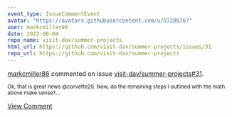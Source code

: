 ```yaml
---
event_type: IssueCommentEvent
avatar: "https://avatars.githubusercontent.com/u/5720676?"
user: markcmiller86
date: 2022-08-04
repo_name: visit-dav/summer-projects
html_url: https://github.com/visit-dav/summer-projects/issues/31
repo_url: https://github.com/visit-dav/summer-projects
---
```


<a href='https://github.com/markcmiller86' target='_blank'>markcmiller86</a> commented on issue <a href='https://github.com/visit-dav/summer-projects/issues/31' target='_blank'>visit-dav/summer-projects#31</a>.

<small>Ok, that is great news @corvette20. Now, do the remaining steps I outlined with the math above make sense?...</small>

<a href='https://github.com/visit-dav/summer-projects/issues/31' target='_blank'>View Comment</a>
